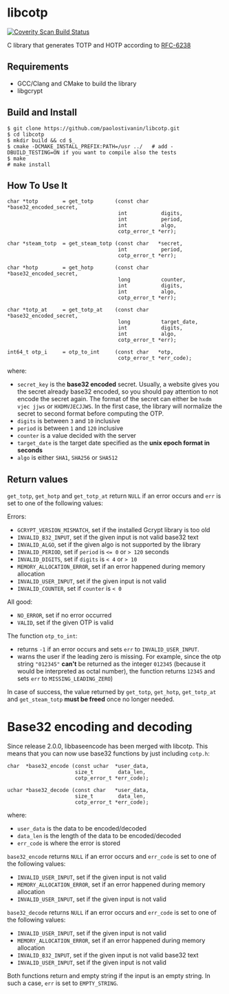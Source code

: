 # libcotp
<a href="https://scan.coverity.com/projects/paolostivanin-libcotp">
  <img alt="Coverity Scan Build Status"
       src="https://scan.coverity.com/projects/12748/badge.svg"/>
</a>

C library that generates TOTP and HOTP according to [RFC-6238](https://tools.ietf.org/html/rfc6238)

## Requirements
- GCC/Clang and CMake to build the library
- libgcrypt

## Build and Install
```
$ git clone https://github.com/paolostivanin/libcotp.git
$ cd libcotp
$ mkdir build && cd $_
$ cmake -DCMAKE_INSTALL_PREFIX:PATH=/usr ../   # add -DBUILD_TESTING=ON if you want to compile also the tests
$ make
# make install
```

## How To Use It
```
char *totp        = get_totp       (const char   *base32_encoded_secret,
                                    int           digits,
                                    int           period,
                                    int           algo,
                                    cotp_error_t *err);

char *steam_totp  = get_steam_totp (const char   *secret,
                                    int           period,
                                    cotp_error_t *err);

char *hotp        = get_hotp       (const char   *base32_encoded_secret,
                                    long          counter,
                                    int           digits,
                                    int           algo,
                                    cotp_error_t *err);

char *totp_at     = get_totp_at    (const char   *base32_encoded_secret,
                                    long          target_date,
                                    int           digits,
                                    int           algo,
                                    cotp_error_t *err);

int64_t otp_i     = otp_to_int     (const char   *otp,
                                    cotp_error_t *err_code);
```

where:
- `secret_key` is the **base32 encoded** secret. Usually, a website gives you the secret already base32 encoded, so you should pay attention to not encode the secret again.
The format of the secret can either be `hxdm vjec jjws` or `HXDMVJECJJWS`. In the first case, the library will normalize the secret to second format before computing the OTP.
- `digits` is between `3` and `10` inclusive
- `period` is between `1` and `120` inclusive
- `counter` is a value decided with the server
- `target_date` is the target date specified as the **unix epoch format in seconds**
- `algo` is either `SHA1`, `SHA256` or `SHA512`

## Return values
`get_totp`, `get_hotp` and `get_totp_at` return `NULL` if an error occurs and `err` is set to one of the following values:

Errors:
- `GCRYPT_VERSION_MISMATCH`, set if the installed Gcrypt library is too old
- `INVALID_B32_INPUT`, set if the given input is not valid base32 text
- `INVALID_ALGO`, set if the given algo is not supported by the library
- `INVALID_PERIOD`, set if `period` is `<= 0` or `> 120` seconds
- `INVALID_DIGITS`, set if `digits` is `< 4` or `> 10`
- `MEMORY_ALLOCATION_ERROR`, set if an error happened during memory allocation
- `INVALID_USER_INPUT`, set if the given input is not valid
- `INVALID_COUNTER`, set if `counter` is `< 0`

All good:
- `NO_ERROR`, set if no error occurred
- `VALID`, set if the given OTP is valid

The function `otp_to_int`:
* returns `-1` if an error occurs and sets `err` to `INVALID_USER_INPUT`.
* warns the user if the leading zero is missing. For example, since the otp string `"012345"` **can't** be returned as the integer `012345` (because it would be interpreted as octal number), the function returns `12345` and sets `err` to `MISSING_LEADING_ZERO`)

In case of success, the value returned by `get_totp`, `get_hotp`, `get_totp_at` and `get_steam_totp` **must be freed** once no longer needed.

# Base32 encoding and decoding
Since release 2.0.0, libbaseencode has been merged with libcotp. This means that you can now use base32 functions by just including `cotp.h`:

```
char  *base32_encode (const uchar  *user_data,
                      size_t        data_len,
                      cotp_error_t *err_code);

uchar *base32_decode (const char   *user_data,
                      size_t        data_len,
                      cotp_error_t *err_code);
```

where:
- `user_data` is the data to be encoded/decoded
- `data_len` is the length of the data to be encoded/decoded
- `err_code` is where the error is stored

`base32_encode` returns `NULL` if an error occurs and `err_code` is set to one of the following values:
  - `INVALID_USER_INPUT`, set if the given input is not valid
  - `MEMORY_ALLOCATION_ERROR`, set if an error happened during memory allocation
  - `INVALID_USER_INPUT`, set if the given input is not valid

`base32_decode` returns `NULL` if an error occurs and `err_code` is set to one of the following values:
- `INVALID_USER_INPUT`, set if the given input is not valid
- `MEMORY_ALLOCATION_ERROR`, set if an error happened during memory allocation
- `INVALID_B32_INPUT`, set if the given input is not valid base32 text
- `INVALID_USER_INPUT`, set if the given input is not valid

Both functions return and empty string if the input is an empty string. In such a case, `err` is set to `EMPTY_STRING`.
